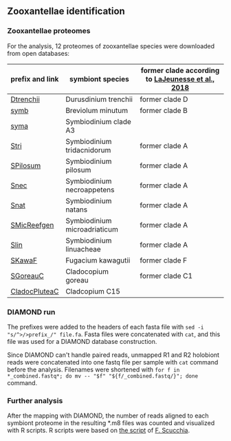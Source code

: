 ## Zooxantellae identification

### Zooxantellae proteomes
For the analysis, 12 proteomes of zooxantellae species were downloaded from open databases: 

|   prefix and link     |   symbiont species                   | former clade according to [LaJeunesse et al., 2018](https://www.cell.com/current-biology/fulltext/S0960-9822(18)30907-2?_returnURL=https%3A%2F%2Flinkinghub.elsevier.com%2Fretrieve%2Fpii%2FS0960982218309072%3Fshowall%3Dtrue)|
|---------------|--------------------------------------|---|
| [Dtrenchii](https://www.ncbi.nlm.nih.gov/datasets/genome/GCA_963970005.1/)     |  Durusdinium trenchii                       | former clade D |
| [symb](https://marinegenomics.oist.jp/symb/viewer/info?project_id=21)          | Breviolum minutum                    | former clade B |
| [syma](https://marinegenomics.oist.jp/symb/viewer/download?project_id=37)          | Symbiodinium clade A3                |   |
| [Stri](https://espace.library.uq.edu.au/view/UQ:f1b3a11)          | Symbiodinium tridacnidorum           | former clade A  |
| [SPilosum](https://www.ncbi.nlm.nih.gov/datasets/genome/GCA_905231905.1/)      | Symbiodinium pilosum                 | former clade A  |
| [Snec](https://espace.library.uq.edu.au/view/UQ:f1b3a11)          | Symbiodinium necroappetens           | former clade A  |
| [Snat](https://espace.library.uq.edu.au/view/UQ:f1b3a11)          | Symbiodinium natans                  | former clade A  |
| [SMicReefgen](http://smic.reefgenomics.org/)   | Symbiodinium microadriaticum     | former clade A  |
| [Slin](https://espace.library.uq.edu.au/view/UQ:f1b3a11)          | Symbiodinium linuacheae              | former clade A  |
| [SKawaF](http://symbs.reefgenomics.org/download/)        | Fugacium kawagutii                   | former clade F  |
| [SGoreauC](http://symbs.reefgenomics.org/download/)      | Cladocopium goreau                   | former clade C1  |
| [CladocPluteaC](https://marinegenomics.oist.jp/symb/viewer/download?project_id=40) | Cladcopium C15                       |   |

### DIAMOND run

The prefixes were added to the headers of each fasta file with `sed -i "s/^>/>prefix_/" file.fa`. Fasta files were concatenated with `cat`, and this file was used for a DIAMOND database construction.

Since DIAMOND can't handle paired reads, unmapped R1 and R2 holobiont reads were concatenated into one fastq file per sample with `cat` command before the analysis. Filenames were shortened with `for f in *_combined.fastq*; do mv -- "$f" "${f/_combined.fastq/}"; done` command. 

### Further analysis

After the mapping with DIAMOND, the number of reads aligned to each symbiont proteome in the resulting *.m8 files was counted and visualized with R scripts. R scripts were based on [the script](https://github.com/fscucchia/Pastreoides_development_depth/blob/main/Species_Identification/diamond_heatmap.R) of [F. Scucchia](https://github.com/fscucchia).



